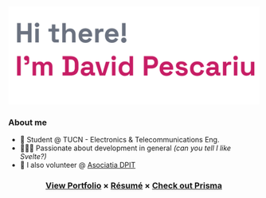 <!--
    If you are reading this it means you either hate the readme or love it...
    Either way, hi :)

    Also you might want to see davidpescariu.com

    -=-=-=-
    Archive :))
    - 🛠️ Working to make Prisma - _Making the world a safer place_ a reality
-->

<a href="https://github.com/davidp-ro">
    <img src="https://github.com/davidp-ro/davidp-ro/blob/master/assets/Header.png" alt="Header Image"/>
</a>

### About me

- 🏫 Student @ TUCN - Electronics & Telecommunications Eng.
- 👨🏻‍💻 Passionate about development in general _(can you tell I like Svelte?)_
- 🫶 I also volunteer @ <a href="https://dpit.ro/" target="_blank">Asociatia DPIT</a>

<h3 align=center>
    <a href="https://davidpescariu.com" target="_blank">View Portfolio</a>
    &times;
    <a href="https://davidpescariu.com/David%20Pescariu%20-%20Resume.pdf" target="_blank">Résumé</a>
    &times;
    <a href="https://www.prisma-safety.com/" target="_blank">Check out Prisma</a>
</h3>
